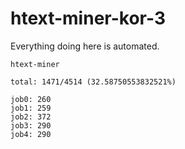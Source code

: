 # htext-miner-kor-3

Everything doing here is automated.

```
htext-miner

total: 1471/4514 (32.58750553832521%)

job0: 260
job1: 259
job2: 372
job3: 290
job4: 290
```